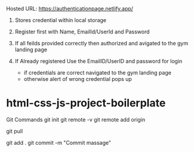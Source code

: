 Hosted URL: https://authenticationpage.netlify.app/

1) Stores credential within local storage

2) Register first with Name, EmailId/UserId and Password

3) If all feilds provided correctly then authorized and avigated to the gym landing page

4) If Already registered Use the EmailID/UserID and password for login
    - if credentials are correct navigated to the gym landing page 
    - otherwise alert of wrong credential pops up







# html-css-js-project-boilerplate
Git Commands
git init
git remote -v
git remote add origin <url>

git pull <url>

git add .
git commit -m "Commit massage"



